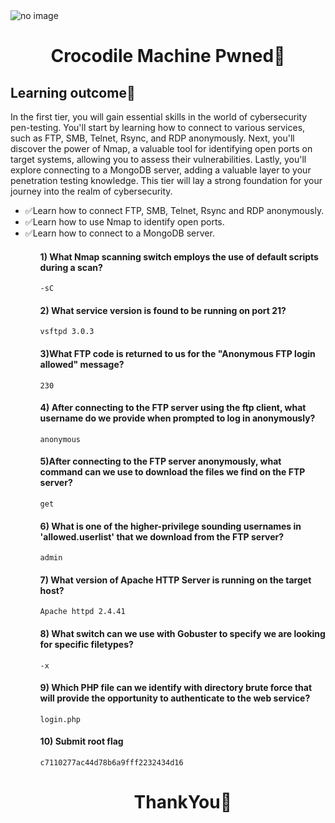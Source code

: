 <img src= "https://www.hackthebox.eu/storage/avatars/00935a242722b9a2c700bdb6b65195f6.png" alt="no image">
<br>
<h1 align='center'>Crocodile Machine Pwned🎯</h1>

## Learning outcome📖
<p>
In the first tier, you will gain essential skills in the world of cybersecurity pen-testing. You'll start by learning how to connect to various services, such as FTP, SMB, Telnet, Rsync, and RDP anonymously. Next, you'll discover the power of Nmap, a valuable tool for identifying open ports on target systems, allowing you to assess their vulnerabilities. Lastly, you'll explore connecting to a MongoDB server, adding a valuable layer to your penetration testing knowledge. This tier will lay a strong foundation for your journey into the realm of cybersecurity.
</p>

<ul>
<li>✅Learn how to connect FTP, SMB, Telnet, Rsync and RDP anonymously.</li>
<li>✅Learn how to use Nmap to identify open ports.</li>
<li>✅Learn how to connect to a MongoDB server.</li>
<ul>


<h4>1) What Nmap scanning switch employs the use of default scripts during a scan?
</h4>

```console
-sC
```


<h4>2) What service version is found to be running on port 21?
</h4>

```console
vsftpd 3.0.3
```


<h4>3)What FTP code is returned to us for the "Anonymous FTP login allowed" message?
</h4>

```console
230
```

<h4>4) After connecting to the FTP server using the ftp client, what username do we provide when prompted to log in anonymously?
</h4>

```console
anonymous
```

<h4>5)After connecting to the FTP server anonymously, what command can we use to download the files we find on the FTP server?
</h4>

```console
get
```


<h4>6) What is one of the higher-privilege sounding usernames in 'allowed.userlist' that we download from the FTP server?
</h4>

```console
admin
```


<h4>7) What version of Apache HTTP Server is running on the target host?
</h4>

```console
Apache httpd 2.4.41
```

<h4>8) What switch can we use with Gobuster to specify we are looking for specific filetypes?
</h4>

```console
-x
```


<h4>9) Which PHP file can we identify with directory brute force that will provide the opportunity to authenticate to the web service?
</h4>

```console
login.php
```


<h4>10) Submit root flag
</h4>

```console
c7110277ac44d78b6a9fff2232434d16
```

<h1 align="center">ThankYou🎉</h1>